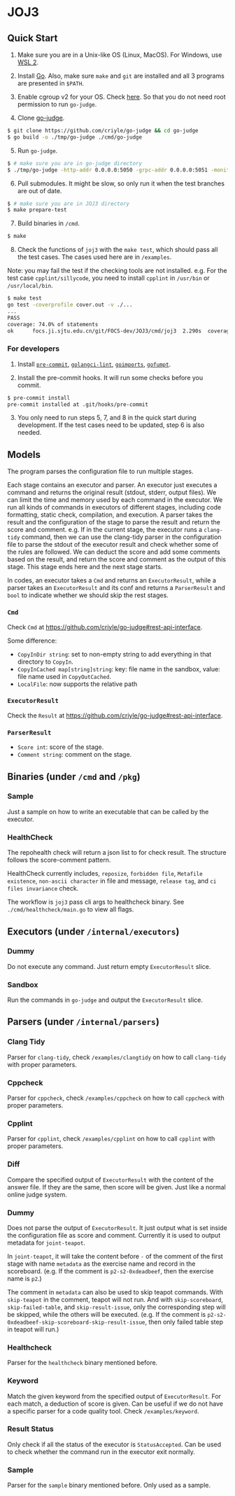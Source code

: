 # JOJ3

## Quick Start

1. Make sure you are in a Unix-like OS (Linux, MacOS). For Windows, use [WSL 2](https://learn.microsoft.com/en-us/windows/wsl/install).

2. Install [Go](https://go.dev/doc/install). Also, make sure `make` and `git` are installed and all 3 programs are presented in `$PATH`.

3. Enable cgroup v2 for your OS. Check [here](https://stackoverflow.com/a/73376219/13724598). So that you do not need root permission to run `go-judge`.

4. Clone [go-judge](https://github.com/criyle/go-judge).

```bash
$ git clone https://github.com/criyle/go-judge && cd go-judge
$ go build -o ./tmp/go-judge ./cmd/go-judge
```

5. Run `go-judge`.

```bash
$ # make sure you are in go-judge directory
$ ./tmp/go-judge -http-addr 0.0.0.0:5050 -grpc-addr 0.0.0.0:5051 -monitor-addr 0.0.0.0:5052 -enable-grpc -enable-debug -enable-metrics
```

6. Pull submodules. It might be slow, so only run it when the test branches are out of date.

```bash
$ # make sure you are in JOJ3 directory
$ make prepare-test
```

7. Build binaries in `/cmd`.

```bash
$ make
```

8. Check the functions of `joj3` with the `make test`, which should pass all the test cases. The cases used here are in `/examples`.

Note: you may fail the test if the checking tools are not installed. e.g. For the test case `cpplint/sillycode`, you need to install `cpplint` in `/usr/bin` or `/usr/local/bin`.

```bash
$ make test
go test -coverprofile cover.out -v ./...
...
PASS
coverage: 74.0% of statements
ok      focs.ji.sjtu.edu.cn/git/FOCS-dev/JOJ3/cmd/joj3  2.290s  coverage: 74.0% of statements
```

### For developers

1. Install [`pre-commit`](https://pre-commit.com/), [`golangci-lint`](https://golangci-lint.run), [`goimports`](https://golang.org/x/tools/cmd/goimports), [`gofumpt`](https://github.com/mvdan/gofumpt).

2. Install the pre-commit hooks. It will run some checks before you commit.

```bash
$ pre-commit install
pre-commit installed at .git/hooks/pre-commit
```

3. You only need to run steps 5, 7, and 8 in the quick start during development. If the test cases need to be updated, step 6 is also needed.

## Models

The program parses the configuration file to run multiple stages.

Each stage contains an executor and parser. An executor just executes a command and returns the original result (stdout, stderr, output files). We can limit the time and memory used by each command in the executor. We run all kinds of commands in executors of different stages, including code formatting, static check, compilation, and execution. A parser takes the result and the configuration of the stage to parse the result and return the score and comment. e.g. If in the current stage, the executor runs a `clang-tidy` command, then we can use the clang-tidy parser in the configuration file to parse the stdout of the executor result and check whether some of the rules are followed. We can deduct the score and add some comments based on the result, and return the score and comment as the output of this stage. This stage ends here and the next stage starts.

In codes, an executor takes a `Cmd` and returns an `ExecutorResult`, while a parser takes an `ExecutorResult` and its conf and returns a `ParserResult` and `bool` to indicate whether we should skip the rest stages.

### `Cmd`

Check `Cmd` at <https://github.com/criyle/go-judge#rest-api-interface>.

Some difference:

-   `CopyInDir string`: set to non-empty string to add everything in that directory to `CopyIn`.
-   `CopyInCached map[string]string`: key: file name in the sandbox, value: file name used in `CopyOutCached`.
-   `LocalFile`: now supports the relative path

### `ExecutorResult`

Check the `Result` at <https://github.com/criyle/go-judge#rest-api-interface>.

### `ParserResult`

-   `Score int`: score of the stage.
-   `Comment string`: comment on the stage.

## Binaries (under `/cmd` and `/pkg`)

### Sample

Just a sample on how to write an executable that can be called by the executor.

### HealthCheck

The repohealth check will return a json list to for check result. The structure follows the score-comment pattern.

HealthCheck currently includes, `reposize`, `forbidden file`, `Metafile existence`, `non-ascii character` in file and message, `release tag`, and `ci files invariance` check.

The workflow is `joj3` pass cli args to healthcheck binary. See `./cmd/healthcheck/main.go` to view all flags.

## Executors (under `/internal/executors`)

### Dummy

Do not execute any command. Just return empty `ExecutorResult` slice.

### Sandbox

Run the commands in `go-judge` and output the `ExecutorResult` slice.

## Parsers (under `/internal/parsers`)

### Clang Tidy

Parser for `clang-tidy`, check `/examples/clangtidy` on how to call `clang-tidy` with proper parameters.

### Cppcheck

Parser for `cppcheck`, check `/examples/cppcheck` on how to call `cppcheck` with proper parameters.

### Cpplint

Parser for `cpplint`, check `/examples/cpplint` on how to call `cpplint` with proper parameters.

### Diff

Compare the specified output of `ExecutorResult` with the content of the answer file. If they are the same, then score will be given. Just like a normal online judge system.

### Dummy

Does not parse the output of `ExecutorResult`. It just output what is set inside the configuration file as score and comment. Currently it is used to output metadata for `joint-teapot`.

In `joint-teapot`, it will take the content before `-` of the comment of the first stage with name `metadata` as the exercise name and record in the scoreboard. (e.g. If the comment is `p2-s2-0xdeadbeef`, then the exercise name is `p2`.)

The comment in `metadata` can also be used to skip teapot commands. With `skip-teapot` in the comment, teapot will not run. And with `skip-scoreboard`, `skip-failed-table`, and `skip-result-issue`, only the corresponding step will be skipped, while the others will be executed. (e.g. If the comment is `p2-s2-0xdeadbeef-skip-scoreboard-skip-result-issue`, then only failed table step in teapot will run.)

### Healthcheck

Parser for the `healthcheck` binary mentioned before.

### Keyword

Match the given keyword from the specified output of `ExecutorResult`. For each match, a deduction of score is given. Can be useful if we do not have a specific parser for a code quality tool. Check `/examples/keyword`.

### Result Status

Only check if all the status of the executor is `StatusAccepted`. Can be used to check whether the command run in the executor exit normally.

### Sample

Parser for the `sample` binary mentioned before. Only used as a sample.
